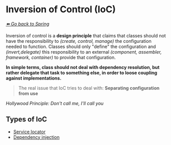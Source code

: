 # Inversion of Control (IoC)

*[:arrow_left: Go back to Spring](./SPRING.md)*


Inversion of control is a **design principle** that claims that classes should not have the responsibility to *(create, control, manage)* the configuration needed to function. Classes should only "define" the configuration and *(invert,delegate)* this responsibility to an external *(component, assembler, framework, container)* to provide that configuration.

**In simple terms, class should not deal with dependency resolution, but rather delegate that task to something else, in order to loose coupling against implementations.**

> The real issue that IoC tries to deal with: **Separating configuration from use**

*Hollywood Principle: Don't call me, I'll call you*

## Types of IoC

- [Service locator](./SERVICE_LOCATOR.md)
- [Dependency injection](./DEPENDENCY_INJECTION.md)


